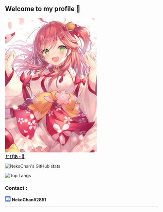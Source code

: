 ## Welcome to my profile 👋
<div><img width="60%" src="images/81856932_p0.jpg" /></div>
<a href="https://www.pixiv.net/artworks/81856932" title="Pixiv - 夏嶋めも - 「何じっと見てんのよ・・・」"><b>とぴあ - 🌸</b></a>

![NekoChan's GitHub stats](https://github-readme-stats.vercel.app/api?username=NekoChanTaiwan&bg_color=30,e96443,904e95&title_color=fff&text_color=fff")

![Top Langs](https://github-readme-stats.vercel.app/api/top-langs/?username=NekoChanTaiwan&layout=compact&bg_color=30,e96443,904e95&title_color=fff&text_color=fff")


### Contact :
<a href="https://discord.com/"><img width="18.4px" src="icons/discord.png" /></a> <b>NekoChan#2851</b>

---
